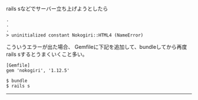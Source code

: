 rails sなどでサーバー立ち上げようとしたら
~~~
.
.
.
> uninitialized constant Nokogiri::HTML4 (NameError)
~~~
こういうエラーが出た場合、
Gemfileに下記を追加して、bundleしてから再度 rails sするとうまくいくこと多い。
~~~
[Gemfile]
gem 'nokogiri', '1.12.5'

$ bundle 
$ rails s
~~~
***

